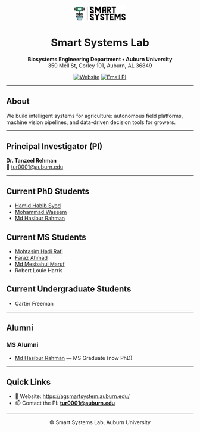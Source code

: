 <p align="center">
  <img src="assets/ssl-logo.png" alt="Smart Systems Lab Logo" width="140" />
</p>

<h1 align="center">Smart Systems Lab</h1>

<p align="center">
  <strong>Biosystems Engineering Department • Auburn University</strong><br/>
  350 Mell St, Corley 101, Auburn, AL 36849
</p>

<p align="center">
  <a href="https://agsmartsystem.auburn.edu"><img src="https://img.shields.io/badge/Website-Visit-0A66C2?logo=google-chrome&logoColor=white" alt="Website" /></a>
  <a href="mailto:tur0001@auburn.edu"><img src="https://img.shields.io/badge/Email-PI-ef4444?logo=gmail&logoColor=white" alt="Email PI" /></a>
</p>

---

## About
We build intelligent systems for agriculture: autonomous field platforms, machine vision pipelines, and data-driven decision tools for growers.

---

## Principal Investigator (PI)
**Dr. Tanzeel Rehman**  
📧 [tur0001@auburn.edu](mailto:tur0001@auburn.edu)

---

## Current PhD Students
- [Hamid Habib Syed](https://github.com/HamidSyed298)  
- [Mohammad Waseem](https://github.com/mzw0147)  
- [Md Hasibur Rahman](https://github.com/hasiburniloy)

## Current MS Students
- [Mohtasim Hadi Rafi](https://github.com/mohtasimhadi)  
- [Faraz Ahmad](https://github.com/its-faraz)  
- [Md Mesbahul Maruf](https://github.com/meshruf)  
- Robert Louie Harris

## Current Undergraduate Students
- Carter Freeman

---

## Alumni
### MS Alumni
- [Md Hasibur Rahman](https://github.com/hasiburniloy) — MS Graduate (now PhD)
---

## Quick Links
- 🔗 Website: https://agsmartsystem.auburn.edu/
- 📫 Contact the PI: **[tur0001@auburn.edu](mailto:tur0001@auburn.edu)**

---

<p align="center">
  © Smart Systems Lab, Auburn University
</p>
